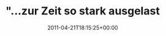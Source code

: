 ---
retweeted: false
source: <a href="http://mobileways.de/gravity" rel="nofollow">Gravity</a>
entities:
  hashtags:
  - text: db
    indices:
    - '137'
    - '140'
  symbols: []
  user_mentions: []
  urls: []
display_text_range:
- '0'
- '140'
favorite_count: '0'
id_str: '61130934770073600'
truncated: false
retweet_count: '0'
id: '61130934770073600'
created_at: Thu Apr 21 18:15:25 +0000 2011
favorited: false
full_text: '"...zur Zeit so stark ausgelastet damit sie über unsere Strecke umgeleitet
  werden sind." - damit wären wir die Linguisten schon mal los. #db'
lang: de
tags:
- db
- pesos:twitter
date: '2011-04-21T18:15:25+00:00'
src: https://twitter.com/bascht/status/61130934770073600
original_url: https://twitter.com/bascht/status/61130934770073600
type: twitter_tweet
text: '"...zur Zeit so stark ausgelastet damit sie über unsere Strecke umgeleitet
  werden sind." - damit wären wir die Linguisten schon mal los. #db'
title: "\"...zur Zeit so stark ausgelast"

---